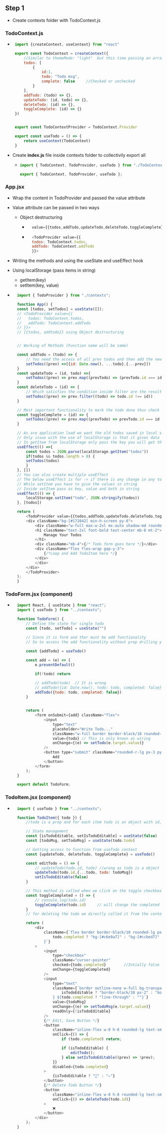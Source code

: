 ## Step 1
- Create contexts folder with TodoContext.js
### TodoContext.js
-  ```javascript
    import {createContext, useContext} from "react"

    export const TodoContext = createContext({
        //Similar to themeMode: "light"  but this time passing an array 
        todos: [
            {
                id:1,
                todo: "Todo msg",
                complete: false     //Checked or unchecked
            }
        ],
        addTodo: (todo) => {},
        updateTodo: (id, todo) => {},
        deleteTodo: (id) => {},
        toggleComplete: (id) => {}
    })


    export const TodoContextProvider = TodoContext.Provider

    export const useTodo = () => {
        return useContext(TodoContext)
    }
    ```
- Create **index.js** file inside contexts folder to collectivily export all
    -   ```javascript
        import { TodoContext, TodoProvider, useTodo } from "./TodoContext";

        export { TodoContext, TodoProvider, useTodo };
        ```


### App.jsx
- Wrap the content in TodoProvider and passed the value attribute
- Value attribute can be passed in two ways
    - Object destructuring
        - ```javascript
            value={{todos,addTodo,updateTodo,deleteTodo,toggleComplete}}
            ```

        - ```javascript
            <TodoProvider value={{
            todos: TodoContext.todos,
            addTodo: TodoContext.addTodo
            }}>
            ```

- Writing the methods and using the useState and useEffect hook
- Using localStorage (pass items in string)
    - getItem(key)
    - setItem(key, value)
- ```javascript
    import { TodoProvider } from "./contexts";

    function App() {
    const [todos, setTodos] = useState([]);
    // <TodoProvider value={{
    //   todos: TodoContext.todos,
    //   addTodo: TodoContext.addTodo
    // }}>
    // {{todos, addtodo}} using Object destructuring


    // Working of Methods (Function name will be same)

    const addTodo = (todo) => {
        // You need the access of all prev todos and then add the new todo
        setTodos((prev) =>[{id: Date.now(), ...todo},{...prev}])
    }
    const updateTodo = (id, todo) =>{
        setTodos((prev) => prev.map((prevTodo) => (prevTodo.id === id ? todo:prevTodo)))
    }
    const deleteTodo = (id) => {
        // Which satisfies the condition inside filter are the result
        setTodos((prev) => prev.filter((todo) => todo.id !== id))
    }

    // Most important functionality to mark the todo done thus check them
    const toggleComplete = (id) => {
        setTodos((prev) => prev.map((prevTodo) => prevTodo.id === id ? {...prevTodo, complete: !prevTodo.complete}: prevTodo))
    }

    // As are application load we want the old todos saved in local storage thus use useEffect
    // Only issue with the use of localStorage is that it gives data as string
    // In getItem from localStorage only pass the key you will get the value you set in localStorage.setItem() in key, value
    useEffect(() =>{
        const todos = JSON.parse(localStorage.getItem("todos"))
        if(todos && todos.length > 0) {
        setTodos(todos)
        }
    }, [])
    // You can also create multiple useEffect 
    // The below useEffect is for -> if there is any change in any todo then it will setItem in local storage
    // While setItem you have to give the values in string
    // Inside setItem pass as key, value and both in string 
    useEffect(() => {
        localStorage.setItem("todo", JSON.stringify(todos))
    }, [todos])

    return (
        <TodoProvider value={{todos,addTodo,updateTodo,deleteTodo,toggleComplete}}>
        <div className="bg-[#172842] min-h-screen py-8">
            <div className="w-full max-w-2xl mx-auto shadow-md rounded-lg px-4 py-3 text-white">
            <h1 className="text-2xl font-bold text-center mb-8 mt-2">
                Manage Your Todos
            </h1>
            <div className="mb-4">{/* Todo form goes here */}</div>
            <div className="flex flex-wrap gap-y-3">
                {/*Loop and Add TodoItem here */}
            </div>
            </div>
        </div>
        </TodoProvider>
    );
    }

    ```

### TodoForm.jsx (component)
- ```javascript
    import React, { useState } from "react";
    import { useTodo } from "../contexts";

    function TodoForm() {
        // Define the state for single todo
        const [todo, setTodo] = useState("")

        // Since it is form and ther must be add functionality 
        // So to access the add functionality without prop drilling you can use useTodo hook which have already used useContext 

        const {addTodo} = useTodo()
        
        const add = (e) => {
            e.preventDefault()

            if(!todo) return 

            // addTodo(todo)  // It is wrong      
            // addTodo({id: Date.now(), todo: todo, completed: false}) // Correct but you have already passed id in add function so dont need to pass it here 
            addTodo({todo: todo, completed: false}) 
        }
        

        return (
            <form onSubmit={add} className="flex">
                <input
                    type="text"
                    placeholder="Write Todo..."
                    className="w-full border border-black/10 rounded-l-lg px-3 outline-none duration-150 bg-white/20 py-1.5"
                    value={todo} // This is only known as wiring
                    onChange={(e) => setTodo(e.target.value)}
                />
                <button type="submit" className="rounded-r-lg px-3 py-1 bg-green-600 text-white shrink-0">
                    Add
                </button>
            </form>
        );
    }

    export default TodoForm;
    ```

### TodoItem.jsx (component)
- ```javascript
    import { useTodo } from "../contexts";

    function TodoItem({ todo }) {
        //todo is a prop and for each item todo is an object with id, todo and complete

        // State management
        const [isTodoEditable, setIsTodoEditable] = useState(false)
        const [todoMsg, setTodoMsg] = useState(todo.todo)

        // Getting access to function from useTodo context
        const {updateTodo, deleteTodo, toggleComplete} = useTodo()

        const editTodo = () => {
            // updateTodo(todo.id, todo) //wrong as todo is a object
            updateTodo(todo.id,{...todo, todo: todoMsg})
            setIsTodoEditable(false)
        }

        // This method is called when we click on the toggle checkbox 
        const toggleCompleted = () => {
            // console.log(todo.id)
            toggleComplete(todo.id)     // will change the completed value of todo
        }
        // for deleting the todo we directly called it from the context inside onClick

        return (
            <div
                className={`flex border border-black/10 rounded-lg px-3 py-1.5 gap-x-3 shadow-sm shadow-white/50 duration-300  text-black ${
                    todo.completed ? "bg-[#c6e9a7]" : "bg-[#ccbed7]"
                }`}
            >
                <input
                    type="checkbox"
                    className="cursor-pointer"
                    checked={todo.completed}        //Intially false
                    onChange={toggleCompleted}
                />
                <input
                    type="text"
                    className={`border outline-none w-full bg-transparent rounded-lg ${
                        isTodoEditable ? "border-black/10 px-2" : "border-transparent"
                    } ${todo.completed ? "line-through" : ""}`}
                    value={todoMsg}
                    onChange={(e) => setTodoMsg(e.target.value)}
                    readOnly={!isTodoEditable}
                />
                {/* Edit, Save Button */}
                <button
                    className="inline-flex w-8 h-8 rounded-lg text-sm border border-black/10 justify-center items-center bg-gray-50 hover:bg-gray-100 shrink-0 disabled:opacity-50"
                    onClick={() => {
                        if (todo.completed) return;

                        if (isTodoEditable) {
                            editTodo();
                        } else setIsTodoEditable((prev) => !prev);
                    }}
                    disabled={todo.completed}
                >
                    {isTodoEditable ? "📁" : "✏️"}
                </button>
                {/* Delete Todo Button */}
                <button
                    className="inline-flex w-8 h-8 rounded-lg text-sm border border-black/10 justify-center items-center bg-gray-50 hover:bg-gray-100 shrink-0"
                    onClick={() => deleteTodo(todo.id)}
                >
                    ❌
                </button>
            </div>
        );
    }
    ```